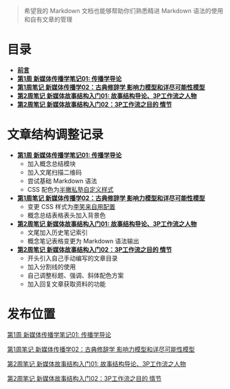 
> 希望我的 Markdown 文档也能够帮助你们熟悉精进 Markdown 语法的使用和自有文章的管理

# 目录

* [**前言**](README.md)
* [**第1周 新媒体传播学笔记01: 传播学导论**](17-06-17-week01-01.md)
* [**第1周笔记 新媒体传播学02：古典修辞学 影响力模型和详尽可能性模型**](17-06-18-week01-02.md)
* [**第2周笔记 新媒体故事结构入门01: 故事结构导论、3P工作流之人物**](17-06-20-week02-01.md)
* [**第2周笔记 新媒体故事结构入门02：3P工作流之目的 情节**](17-06-21-week02-02.md)



# 文章结构调整记录

* [**第1周 新媒体传播学笔记01: 传播学导论**](17-06-17-week01-01.md)
    * 加入概念总结模块
    * 加入文尾扫描二维码
    * 尝试基础 Markdown 语法
    * CSS 配色为[半撇私塾自定义样式](https://github.com/BPteach/CM310-Exercise-Files/tree/master/%E7%AC%AC5%E7%AB%A0)
* [**第1周笔记 新媒体传播学02：古典修辞学 影响力模型和详尽可能性模型**](17-06-18-week01-02.md)
    * 变更 CSS 样式为[李笑来自用配置](https://gist.github.com/aa190255b7dde302d10208ae247fc9f2)
    * 概念总结表格表头加入背景色
* [**第2周笔记 新媒体故事结构入门01: 故事结构导论、3P工作流之人物**](17-06-20-week02-01.md)
    * 文尾加入历史笔记索引
    * 概念笔记表格变更为 Markdown 语法输出
* [**第2周笔记 新媒体故事结构入门02：3P工作流之目的 情节**](17-06-21-week02-02.md)
    * 开头引入自己手动编写的文章目录
    * 加入分割线的使用
    * 自己调整标题、强调、斜体配色方案
    * 加入回复文章获取资料的功能

# 发布位置

[第1周 新媒体传播学笔记01: 传播学导论 ](https://mp.weixin.qq.com/s?__biz=MzI3OTI3ODUzMw==&mid=2247483684&idx=1&sn=5d49ec20e07adc5a8bd99113ea87d466&chksm=eb4b678edc3cee980e0e72131b05a8740ccd29a701dbc557ea84c05fb977c09097f2b0c8e332#rd)

[第1周笔记 新媒体传播学02：古典修辞学 影响力模型和详尽可能性模型](https://mp.weixin.qq.com/s?__biz=MzI3OTI3ODUzMw==&mid=2247483691&idx=1&sn=49ec643df5517d13acb3ed4a918389a9&chksm=eb4b6781dc3cee9713d3ca99f73cbf09e1c06a40e008b7d22792b611e030ff5ca414a1ca3cab#rd)

[第2周笔记 新媒体故事结构入门01: 故事结构导论、3P工作流之人物](https://mp.weixin.qq.com/s?__biz=MzI3OTI3ODUzMw==&mid=2247483691&idx=1&sn=49ec643df5517d13acb3ed4a918389a9&chksm=eb4b6781dc3cee9713d3ca99f73cbf09e1c06a40e008b7d22792b611e030ff5ca414a1ca3cab#rd)

[第2周笔记 新媒体故事结构入门02：3P工作流之目的 情节](https://mp.weixin.qq.com/s?__biz=MzI3OTI3ODUzMw==&mid=2247483706&idx=1&sn=c8f212476747fac12fe956ad790670eb&chksm=eb4b6790dc3cee869cafc7fc5f087eb394ae4feb0b980c5588b39ad732f1dcb3f4d193b47620#rd)
